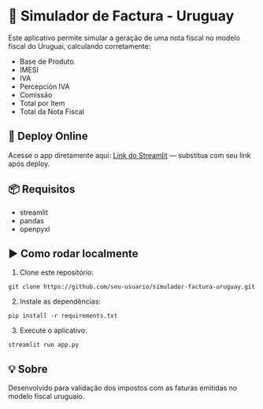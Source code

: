 # 🧾 Simulador de Factura - Uruguay

Este aplicativo permite simular a geração de uma nota fiscal no modelo fiscal do Uruguai, calculando corretamente:

- Base de Produto
- IMESI
- IVA
- Percepción IVA
- Comissão
- Total por Item
- Total da Nota Fiscal

## 🚀 Deploy Online

Acesse o app diretamente aqui: [Link do Streamlit]() — substitua com seu link após deploy.

## 📦 Requisitos

- streamlit
- pandas
- openpyxl

## ▶️ Como rodar localmente

1. Clone este repositório:
```
git clone https://github.com/seu-usuario/simulador-factura-uruguay.git
```

2. Instale as dependências:
```
pip install -r requirements.txt
```

3. Execute o aplicativo:
```
streamlit run app.py
```

## 💡 Sobre

Desenvolvido para validação dos impostos com as faturas emitidas no modelo fiscal uruguaio.